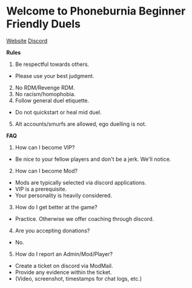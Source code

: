 # Welcome to **Phoneburnia Beginner Friendly Duels**

<a href="https://pbduels.com">Website</a>
<a href="https://discord.gg/3Ah2WGk8dA">Discord</a>

**Rules**  
1. Be respectful towards others.
- Please use your best judgment.
2. No RDM/Revenge RDM.
3. No racism/homophobia.
4. Follow general duel etiquette.
- Do not quickstart or heal mid duel.
5. Alt accounts/smurfs are allowed, ego duelling is not.  

**FAQ**  
1. How can I become VIP?
- Be nice to your fellow players and don't be a jerk. We'll notice.
2. How can I become Mod?
- Mods are typically selected via discord applications.
- VIP is a prerequisite.
- Your personality is heavily considered.
3. How do I get better at the game?
- Practice. Otherwise we offer coaching through discord.
4. Are you accepting donations?
- No.
5. How do I report an Admin/Mod/Player?
- Create a ticket on discord via ModMail.
- Provide any evidence within the ticket.
- (Video, screenshot, timestamps for chat logs, etc.)
